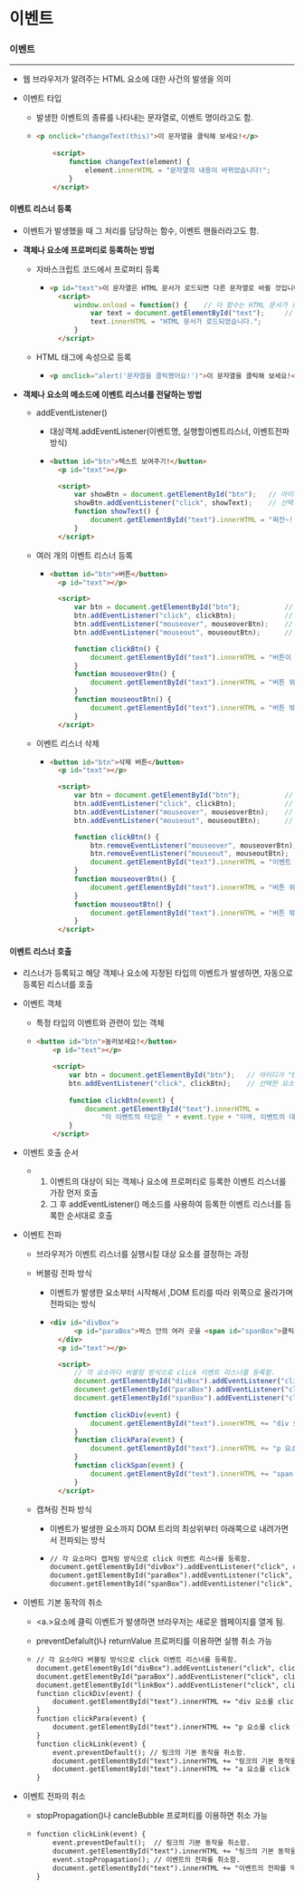 <h1> 이벤트</h1>



<h3>이벤트</h3>

---

- 웹 브라우저가 알려주는 HTML 요소에 대한 사건의 발생을 의미

- 이벤트 타입

  - 발생한 이벤트의 종류를 나타내는 문자열로, 이벤트 명이라고도 함.

  - ```html
    <p onclick="changeText(this)">이 문자열을 클릭해 보세요!</p>
    		
    	<script>
    		function changeText(element) {
    			element.innerHTML = "문자열의 내용이 바뀌었습니다!";
    		}
    	</script>
    ```



<h4>이벤트 리스너 등록</h4>

- 이벤트가 발생했을 때 그 처리를 담당하는 함수, 이벤트 핸들러라고도 함.



- **객체나 요소에 프로퍼티로 등록하는 방법**

  - 자바스크립트 코드에서 프로퍼티 등록

    - ```html
      <p id="text">이 문자열은 HTML 문서가 로드되면 다른 문자열로 바뀔 것입니다.</p>	
      	<script>
      		window.onload = function() {	// 이 함수는 HTML 문서가 로드될 때 실행됨.
      			var text = document.getElementById("text");		// 아이디가 "text"인 요소를 선택함.
      			text.innerHTML = "HTML 문서가 로드되었습니다.";
      		}
      	</script>
      ```

  - HTML  태그에 속성으로 등록

    - ```html
      <p onclick="alert('문자열을 클릭했어요!')">이 문자열을 클릭해 보세요!</p>
      ```

- **객체나 요소의 메소드에 이벤트 리스너를 전달하는 방법**

  - addEventListener()

    - 대상객체.addEventListener(이벤트명, 실행할이벤트리스너, 이벤트전파방식)

    - ``` html
      <button id="btn">텍스트 보여주기!</button>
      	<p id="text"></p>
      
      	<script>
      		var showBtn = document.getElementById("btn");	// 아이디가 "btn"인 요소를 선택함.
      		showBtn.addEventListener("click", showText);	// 선택한 요소에 click 이벤트 리스너를 등록함.
      		function showText() {
      			document.getElementById("text").innerHTML = "짜잔~!! 텍스트가 나타났어요!!";
      		}
      	</script>
      ```

  - 여러 개의 이벤트 리스너 등록

    - ```html
      <button id="btn">버튼</button>
      	<p id="text"></p>
      
      	<script>
      		var btn = document.getElementById("btn");			// 아이디가 "btn"인 요소를 선택함.
      		btn.addEventListener("click", clickBtn);			// 선택한 요소에 click 이벤트 리스너를 등록함.
      		btn.addEventListener("mouseover", mouseoverBtn);	// 선택한 요소에 mouseover 이벤트 리스너를 등록함.
      		btn.addEventListener("mouseout", mouseoutBtn);		// 선택한 요소에 mouseout 이벤트 리스너를 등록함.
      
      		function clickBtn() {
      			document.getElementById("text").innerHTML = "버튼이 클릭됐어요!";
      		}
      		function mouseoverBtn() {
      			document.getElementById("text").innerHTML = "버튼 위에 마우스가 있네요!";
      		}
      		function mouseoutBtn() {
      			document.getElementById("text").innerHTML = "버튼 밖으로 마우스가 나갔어요!";
      		}
      	</script>
      ```

  - 이벤트 리스너 삭제

    - ```html
      <button id="btn">삭제 버튼</button>
      	<p id="text"></p>
      
      	<script>
      		var btn = document.getElementById("btn");			// 아이디가 "btn"인 요소를 선택함.
      		btn.addEventListener("click", clickBtn);			// 선택한 요소에 click 이벤트 리스너를 등록함.
      		btn.addEventListener("mouseover", mouseoverBtn);	// 선택한 요소에 mouseover 이벤트 리스너를 등록함.
      		btn.addEventListener("mouseout", mouseoutBtn);		// 선택한 요소에 mouseout 이벤트 리스너를 등록함.
      
      		function clickBtn() {
      			btn.removeEventListener("mouseover", mouseoverBtn);
      			btn.removeEventListener("mouseout", mouseoutBtn);
      			document.getElementById("text").innerHTML = "이벤트 리스너가 삭제되었어요!";
      		}
      		function mouseoverBtn() {
      			document.getElementById("text").innerHTML = "버튼 위에 마우스가 있네요!";
      		}
      		function mouseoutBtn() {
      			document.getElementById("text").innerHTML = "버튼 밖으로 마우스가 나갔어요!";
      		}
      	</script>
      ```



<h4>이벤트 리스너 호출</h4>

- 리스너가 등록되고 해당 객체나 요소에 지정된 타입의 이벤트가 발생하면, 자동으로 등록된 리스너를 호출



- 이벤트 객체

  - 특정 타입의 이벤트와 관련이 있는 객체

  - ```html
    <button id="btn">눌러보세요!</button>
    	<p id="text"></p>
    
    	<script>
    		var btn = document.getElementById("btn");	// 아이디가 "btn"인 요소를 선택함.
    		btn.addEventListener("click", clickBtn);	// 선택한 요소에 click 이벤트 리스너를 등록함.
    		
    		function clickBtn(event) {
    			document.getElementById("text").innerHTML =
    				"이 이벤트의 타입은 " + event.type + "이며, 이벤트의 대상은 " + event.target + "입니다.";
    		}
    	</script>
    ```

- 이벤트 호출 순서

  - 1. 이벤트의 대상이 되는 객체나 요소에 프로퍼티로 등록한 이벤트 리스너를 가장 먼저 호출
    2. 그 후 addEventListener() 메소드를 사용하여 등록한 이벤트 리스너를 등록한 순서대로 호출

- 이벤트 전파

  - 브라우저가 이벤트 리스너를 실행시킬 대상 요소를 결정하는 과정

  - 버블링 전파 방식

    - 이벤트가 발생한 요소부터 시작해서 ,DOM 트리를 따라 위쪽으로 올라가며 전파되는 방식

    - ```html
      <div id="divBox">
      		<p id="paraBox">박스 안의 여러 곳을 <span id="spanBox">클릭</span>해 보세요!</p>
      	</div>
      	<p id="text"></p>
      
      	<script>
      		// 각 요소마다 버블링 방식으로 click 이벤트 리스너를 등록함.
      		document.getElementById("divBox").addEventListener("click", clickDiv);
      		document.getElementById("paraBox").addEventListener("click", clickPara);
      		document.getElementById("spanBox").addEventListener("click", clickSpan);
      		
      		function clickDiv(event) {
      			document.getElementById("text").innerHTML += "div 요소를 click 하셨네요!<br>";
      		}
      		function clickPara(event) {
      			document.getElementById("text").innerHTML += "p 요소를 click 하셨네요!<br>";
      		}
      		function clickSpan(event) {
      			document.getElementById("text").innerHTML += "span 요소를 click 하셨네요!<br>";
      		}
      	</script>
      ```

  - 캡쳐링 전파 방식

    - 이벤트가 발생한 요소까지 DOM 트리의 최상위부터 아래쪽으로 내려가면서 전파되는 방식

    - ```html
      // 각 요소마다 캡쳐링 방식으로 click 이벤트 리스너를 등록함.
      document.getElementById("divBox").addEventListener("click", clickDiv, true);
      document.getElementById("paraBox").addEventListener("click", clickPara, true);
      document.getElementById("spanBox").addEventListener("click", clickSpan, true);
      ```

- 이벤트 기본 동작의 취소

  - <a.>요소에 클릭 이벤트가 발생하면 브라우저는 새로운 웹페이지를 열게 됨.

  - preventDefalult()나 returnValue 프로퍼티를 이용하면 실행 취소 가능

  - ```html
    // 각 요소마다 버블링 방식으로 click 이벤트 리스너를 등록함.
    document.getElementById("divBox").addEventListener("click", clickDiv);
    document.getElementById("paraBox").addEventListener("click", clickPara);
    document.getElementById("linkBox").addEventListener("click", clickLink);
    function clickDiv(event) { 
    	document.getElementById("text").innerHTML += "div 요소를 click 하셨네요!<br>"; 
    }
    function clickPara(event) { 
    	document.getElementById("text").innerHTML += "p 요소를 click 하셨네요!<br>"; 
    }
    function clickLink(event) {
        event.preventDefault(); // 링크의 기본 동작을 취소함.
        document.getElementById("text").innerHTML += "링크의 기본 동작을 막았어요!<br>";
        document.getElementById("text").innerHTML += "a 요소를 click 하셨네요!<br>";
    }
    ```

- 이벤트 전파의 취소

  - stopPropagation()나 cancleBubble 프로퍼티를 이용하면 취소 가능

  - ```html
    function clickLink(event) {
        event.preventDefault();  // 링크의 기본 동작을 취소함.
        document.getElementById("text").innerHTML += "링크의 기본 동작을 막았어요!<br>";
        event.stopPropagation(); // 이벤트의 전파를 취소함.
        document.getElementById("text").innerHTML += "이벤트의 전파를 막았어요!<br>";
    }
    ```

  

